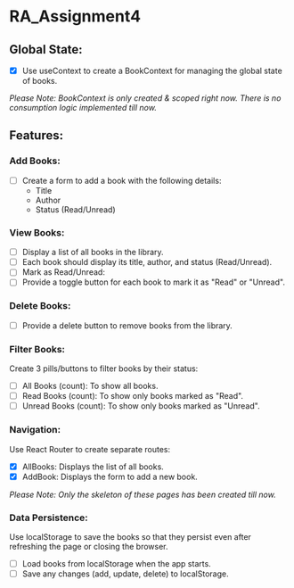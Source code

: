 # RA_Assignment4

## Global State:
- [x] Use useContext to create a BookContext for managing the global state of books.

_Please Note: BookContext is only created & scoped right now. There is no consumption logic implemented till now._

## Features:
### Add Books:
- [ ] Create a form to add a book with the following details:
  - Title
  - Author
  - Status (Read/Unread)

### View Books:
- [ ] Display a list of all books in the library.
- [ ] Each book should display its title, author, and status (Read/Unread).
- [ ] Mark as Read/Unread:
- [ ] Provide a toggle button for each book to mark it as "Read" or "Unread".

### Delete Books:
- [ ] Provide a delete button to remove books from the library.

### Filter Books:
Create 3 pills/buttons to filter books by their status:
  - [ ] All Books (count): To show all books.
  - [ ] Read Books (count): To show only books marked as "Read".
  - [ ] Unread Books (count): To show only books marked as "Unread". 

### Navigation:
Use React Router to create separate routes:
  - [x] AllBooks: Displays the list of all books.
  - [x] AddBook: Displays the form to add a new book.

_Please Note: Only the skeleton of these pages has been created till now._

### Data Persistence:
Use localStorage to save the books so that they persist even after refreshing the page or closing the browser.
  - [ ] Load books from localStorage when the app starts.
  - [ ] Save any changes (add, update, delete) to localStorage.
